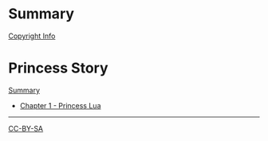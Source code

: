 # Summary

[Copyright Info](./COPYRIGHT.md)

# Princess Story

[Summary](princess-story/README.md)
- [Chapter 1 - Princess Lua](princess-story/chapter-1.md)


-----------

[CC-BY-SA](./CC-BY-SA.md)